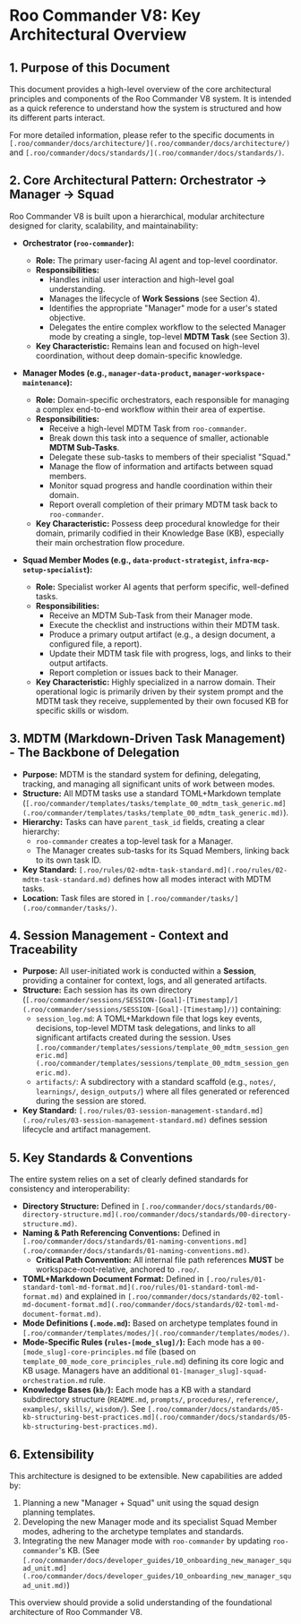 # Roo Commander V8: Key Architectural Overview

## 1. Purpose of this Document

This document provides a high-level overview of the core architectural principles and components of the Roo Commander V8 system. It is intended as a quick reference to understand how the system is structured and how its different parts interact.

For more detailed information, please refer to the specific documents in `[.roo/commander/docs/architecture/](.roo/commander/docs/architecture/)` and `[.roo/commander/docs/standards/](.roo/commander/docs/standards/)`.

## 2. Core Architectural Pattern: Orchestrator -> Manager -> Squad

Roo Commander V8 is built upon a hierarchical, modular architecture designed for clarity, scalability, and maintainability:

*   **Orchestrator (`roo-commander`):**
    *   **Role:** The primary user-facing AI agent and top-level coordinator.
    *   **Responsibilities:**
        *   Handles initial user interaction and high-level goal understanding.
        *   Manages the lifecycle of **Work Sessions** (see Section 4).
        *   Identifies the appropriate "Manager" mode for a user's stated objective.
        *   Delegates the entire complex workflow to the selected Manager mode by creating a single, top-level **MDTM Task** (see Section 3).
    *   **Key Characteristic:** Remains lean and focused on high-level coordination, without deep domain-specific knowledge.

*   **Manager Modes (e.g., `manager-data-product`, `manager-workspace-maintenance`):**
    *   **Role:** Domain-specific orchestrators, each responsible for managing a complex end-to-end workflow within their area of expertise.
    *   **Responsibilities:**
        *   Receive a high-level MDTM Task from `roo-commander`.
        *   Break down this task into a sequence of smaller, actionable **MDTM Sub-Tasks**.
        *   Delegate these sub-tasks to members of their specialist "Squad."
        *   Manage the flow of information and artifacts between squad members.
        *   Monitor squad progress and handle coordination within their domain.
        *   Report overall completion of their primary MDTM task back to `roo-commander`.
    *   **Key Characteristic:** Possess deep procedural knowledge for their domain, primarily codified in their Knowledge Base (KB), especially their main orchestration flow procedure.

*   **Squad Member Modes (e.g., `data-product-strategist`, `infra-mcp-setup-specialist`):**
    *   **Role:** Specialist worker AI agents that perform specific, well-defined tasks.
    *   **Responsibilities:**
        *   Receive an MDTM Sub-Task from their Manager mode.
        *   Execute the checklist and instructions within their MDTM task.
        *   Produce a primary output artifact (e.g., a design document, a configured file, a report).
        *   Update their MDTM task file with progress, logs, and links to their output artifacts.
        *   Report completion or issues back to their Manager.
    *   **Key Characteristic:** Highly specialized in a narrow domain. Their operational logic is primarily driven by their system prompt and the MDTM task they receive, supplemented by their own focused KB for specific skills or wisdom.

## 3. MDTM (Markdown-Driven Task Management) - The Backbone of Delegation

*   **Purpose:** MDTM is the standard system for defining, delegating, tracking, and managing all significant units of work between modes.
*   **Structure:** All MDTM tasks use a standard TOML+Markdown template (`[.roo/commander/templates/tasks/template_00_mdtm_task_generic.md](.roo/commander/templates/tasks/template_00_mdtm_task_generic.md)`).
*   **Hierarchy:** Tasks can have `parent_task_id` fields, creating a clear hierarchy:
    *   `roo-commander` creates a top-level task for a Manager.
    *   The Manager creates sub-tasks for its Squad Members, linking back to its own task ID.
*   **Key Standard:** `[.roo/rules/02-mdtm-task-standard.md](.roo/rules/02-mdtm-task-standard.md)` defines how all modes interact with MDTM tasks.
*   **Location:** Task files are stored in `[.roo/commander/tasks/](.roo/commander/tasks/)`.

## 4. Session Management - Context and Traceability

*   **Purpose:** All user-initiated work is conducted within a **Session**, providing a container for context, logs, and all generated artifacts.
*   **Structure:** Each session has its own directory (`[.roo/commander/sessions/SESSION-[Goal]-[Timestamp]/](.roo/commander/sessions/SESSION-[Goal]-[Timestamp]/)`) containing:
    *   `session_log.md`: A TOML+Markdown file that logs key events, decisions, top-level MDTM task delegations, and links to all significant artifacts created during the session. Uses `[.roo/commander/templates/sessions/template_00_mdtm_session_generic.md](.roo/commander/templates/sessions/template_00_mdtm_session_generic.md)`.
    *   `artifacts/`: A subdirectory with a standard scaffold (e.g., `notes/`, `learnings/`, `design_outputs/`) where all files generated or referenced during the session are stored.
*   **Key Standard:** `[.roo/rules/03-session-management-standard.md](.roo/rules/03-session-management-standard.md)` defines session lifecycle and artifact management.

## 5. Key Standards & Conventions

The entire system relies on a set of clearly defined standards for consistency and interoperability:

*   **Directory Structure:** Defined in `[.roo/commander/docs/standards/00-directory-structure.md](.roo/commander/docs/standards/00-directory-structure.md)`.
*   **Naming & Path Referencing Conventions:** Defined in `[.roo/commander/docs/standards/01-naming-conventions.md](.roo/commander/docs/standards/01-naming-conventions.md)`.
    *   **Critical Path Convention:** All internal file path references **MUST** be workspace-root-relative, anchored to `.roo/`.
*   **TOML+Markdown Document Format:** Defined in `[.roo/rules/01-standard-toml-md-format.md](.roo/rules/01-standard-toml-md-format.md)` and explained in `[.roo/commander/docs/standards/02-toml-md-document-format.md](.roo/commander/docs/standards/02-toml-md-document-format.md)`.
*   **Mode Definitions (`.mode.md`):** Based on archetype templates found in `[.roo/commander/templates/modes/](.roo/commander/templates/modes/)`.
*   **Mode-Specific Rules (`rules-[mode_slug]/`):** Each mode has a `00-[mode_slug]-core-principles.md` file (based on `template_00_mode_core_principles_rule.md`) defining its core logic and KB usage. Managers have an additional `01-[manager_slug]-squad-orchestration.md` rule.
*   **Knowledge Bases (`kb/`):** Each mode has a KB with a standard subdirectory structure (`README.md`, `prompts/`, `procedures/`, `reference/`, `examples/`, `skills/`, `wisdom/`). See `[.roo/commander/docs/standards/05-kb-structuring-best-practices.md](.roo/commander/docs/standards/05-kb-structuring-best-practices.md)`.

## 6. Extensibility

This architecture is designed to be extensible. New capabilities are added by:
1.  Planning a new "Manager + Squad" unit using the squad design planning templates.
2.  Developing the new Manager mode and its specialist Squad Member modes, adhering to the archetype templates and standards.
3.  Integrating the new Manager mode with `roo-commander` by updating `roo-commander`'s KB.
    (See `[.roo/commander/docs/developer_guides/10_onboarding_new_manager_squad_unit.md](.roo/commander/docs/developer_guides/10_onboarding_new_manager_squad_unit.md)`)

This overview should provide a solid understanding of the foundational architecture of Roo Commander V8.